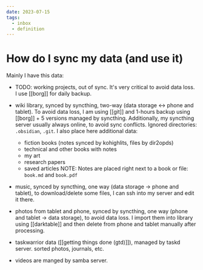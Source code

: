```yaml
---
date: 2023-07-15
tags:
  - inbox
  - definition
---
```


# How do I sync my data (and use it)

Mainly I have this data:
- TODO: working projects, out of sync. It's very critical to avoid data loss. I
use [[borg]] for daily backup.
- wiki library, synced by syncthing, two-way (data storage ↔ phone and
tablet). To avoid data loss, I am using [[git]] and 1-hours backup using
[[borg]] + 5 versions managed by syncthing. Additionally, my syncthing server
usually always online, to avoid sync conflicts.
Ignored directories: `.obsidian`, `.git`. I also place here
additional data:
  - fiction books (notes synced by kohighlits, files by dir2opds)
  - technical and other books with notes
  - my art
  - research papers
  - saved articles
  NOTE: Notes are placed right next to a book or file: `book.md` and `book.pdf`
- music, synced by syncthing, one way (data storage → phone and tablet), to
download/delete some files, I can ssh into my server and edit it there.
- photos from tablet and phone, synced by syncthing, one way (phone and tablet
→ data storage), to avoid data loss. I import them into library using
[[darktable]] and then delete from phone and tablet manually after processing.

- taskwarrior data ([[getting things done (gtd)]]), managed by taskd server.
sorted photos, journals, etc.
- videos are manged by samba server.
